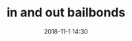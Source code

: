 ---
layout: inner
position: left
title: 'in and out bailbonds'
date: 2018-11-1 14:30
categories: development
tags: Javascript phpmailer single-page-app
featured_image: '/img/posts/iaobb.png'

project_link: ''

codebase_icon: 'github'
codebase_text: 'Visit Codebase'
codebase_link: 'https://github.com/thetamine/in-out-bailbonds'

lead_text: 'Freelance Work for In and Out Bail Bonds. Responsible for form creation and autoresponder setup.'
---